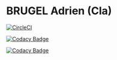 # BRUGEL Adrien (Cla)

[![CircleCI](https://circleci.com/gh/St7s/ceri-m1-test.svg?style=shield&circle-token=:circle-token)](https://circleci.com/gh/St7s/ceri-m1-test)

[![Codacy Badge](https://api.codacy.com/project/badge/Grade/ce12b07fee33488db02392df54f0f00a)](https://www.codacy.com/app/St7s/ceri-m1-test?utm_source=github.com&amp;utm_medium=referral&amp;utm_content=St7s/ceri-m1-test&amp;utm_campaign=Badge_Grade)

[![Codacy Badge](https://api.codacy.com/project/badge/Coverage/ce12b07fee33488db02392df54f0f00a)](https://www.codacy.com/app/St7s/ceri-m1-test?utm_source=github.com&amp;utm_medium=referral&amp;utm_content=St7s/ceri-m1-test&amp;utm_campaign=Badge_Coverage)

